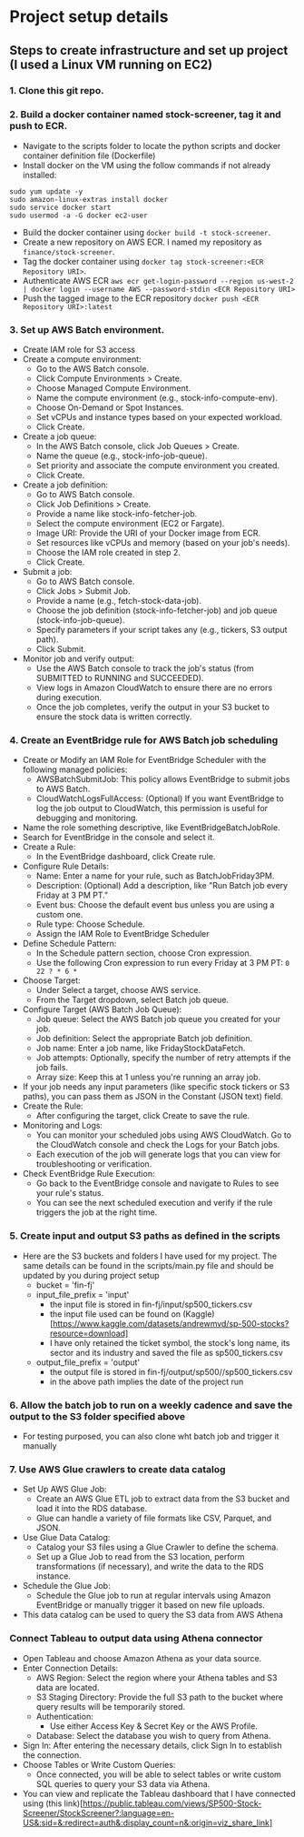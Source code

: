 # Project setup details

## Steps to create infrastructure and set up project (I used a Linux VM running on EC2)

### 1. Clone this git repo.

### 2. Build a docker container named stock-screener, tag it and push to ECR.
  - Navigate to the scripts folder to locate the python scripts and docker container definition file (Dockerfile)
  - Install docker on the VM using the follow commands if not already installed:
  ```
  sudo yum update -y
  sudo amazon-linux-extras install docker
  sudo service docker start
  sudo usermod -a -G docker ec2-user
  ```
  - Build the docker container using ```docker build -t stock-screener```.
  - Create a new repository on AWS ECR. I named my repository as ```finance/stock-screener```.
  - Tag the docker container using ```docker tag stock-screener:<ECR Repository URI>```.
  - Authenticate AWS ECR ```aws ecr get-login-password --region us-west-2 | docker login --username AWS --password-stdin <ECR Repository URI>```
  - Push the tagged image to the ECR repository ```docker push <ECR Repository URI>:latest```

### 3. Set up AWS Batch environment.
  - Create IAM role for S3 access
  - Create a compute environment:
    - Go to the AWS Batch console.
    - Click Compute Environments > Create.
    - Choose Managed Compute Environment.
    - Name the compute environment (e.g., stock-info-compute-env).
    - Choose On-Demand or Spot Instances.
    - Set vCPUs and instance types based on your expected workload.
    - Click Create.
  - Create a job queue:
    - In the AWS Batch console, click Job Queues > Create.
    - Name the queue (e.g., stock-info-job-queue).
    - Set priority and associate the compute environment you created.
    - Click Create.
  - Create a job definition:
    - Go to AWS Batch console.
    - Click Job Definitions > Create.
    - Provide a name like stock-info-fetcher-job.
    - Select the compute environment (EC2 or Fargate).
    - Image URI: Provide the URI of your Docker image from ECR.
    - Set resources like vCPUs and memory (based on your job's needs).
    - Choose the IAM role created in step 2.
    - Click Create.
  - Submit a job:
    - Go to AWS Batch console.
    - Click Jobs > Submit Job.
    - Provide a name (e.g., fetch-stock-data-job).
    - Choose the job definition (stock-info-fetcher-job) and job queue (stock-info-job-queue).
    - Specify parameters if your script takes any (e.g., tickers, S3 output path).
    - Click Submit.
  - Monitor job and verify output:
    - Use the AWS Batch console to track the job's status (from SUBMITTED to RUNNING and SUCCEEDED).
    - View logs in Amazon CloudWatch to ensure there are no errors during execution.
    - Once the job completes, verify the output in your S3 bucket to ensure the stock data is written correctly.

### 4. Create an EventBridge rule for AWS Batch job scheduling
  - Create or Modify an IAM Role for EventBridge Scheduler with the following managed policies:
    - AWSBatchSubmitJob: This policy allows EventBridge to submit jobs to AWS Batch.
    - CloudWatchLogsFullAccess: (Optional) If you want EventBridge to log the job output to CloudWatch, this permission is useful for debugging and monitoring.
  - Name the role something descriptive, like EventBridgeBatchJobRole.
  - Search for EventBridge in the console and select it.
  - Create a Rule:
    - In the EventBridge dashboard, click Create rule.
  - Configure Rule Details:
    - Name: Enter a name for your rule, such as BatchJobFriday3PM.
    - Description: (Optional) Add a description, like "Run Batch job every Friday at 3 PM PT."
    - Event bus: Choose the default event bus unless you are using a custom one.
    - Rule type: Choose Schedule.
    - Assign the IAM Role to EventBridge Scheduler
  - Define Schedule Pattern:
    - In the Schedule pattern section, choose Cron expression.
    - Use the following Cron expression to run every Friday at 3 PM PT: ```0 22 ? * 6 *```
  - Choose Target:
    - Under Select a target, choose AWS service.
    - From the Target dropdown, select Batch job queue.
  - Configure Target (AWS Batch Job Queue):
    - Job queue: Select the AWS Batch job queue you created for your job.
    - Job definition: Select the appropriate Batch job definition.
    - Job name: Enter a job name, like FridayStockDataFetch.
    - Job attempts: Optionally, specify the number of retry attempts if the job fails.
    - Array size: Keep this at 1 unless you're running an array job.
  - If your job needs any input parameters (like specific stock tickers or S3 paths), you can pass them as JSON in the Constant (JSON text) field.
  - Create the Rule:
    - After configuring the target, click Create to save the rule.
  - Monitoring and Logs:
    - You can monitor your scheduled jobs using AWS CloudWatch. Go to the CloudWatch console and check the Logs for your Batch jobs.
    - Each execution of the job will generate logs that you can view for troubleshooting or verification.
  - Check EventBridge Rule Execution:
    - Go back to the EventBridge console and navigate to Rules to see your rule's status.
    - You can see the next scheduled execution and verify if the rule triggers the job at the right time.

### 5. Create input and output S3 paths as defined in the scripts
  - Here are the S3 buckets and folders I have used for my project. The same details can be found in the scripts/main.py file and should be updated by you during project setup
    - bucket = 'fin-fj'
    - input_file_prefix = 'input'
      - the input file is stored in fin-fj/input/sp500_tickers.csv
      - the input file used can be found on (Kaggle)[https://www.kaggle.com/datasets/andrewmvd/sp-500-stocks?resource=download]
      - I have only retained the ticket symbol, the stock's long name, its sector and its industry and saved the file as sp500_tickers.csv
    - output_file_prefix = 'output'
      - the output file is stored in fin-fj/output/sp500/<YYY-MM-DD>/sp500_tickers.csv
      - in the above path <YYYY-MM-DD> implies the date of the project run

### 6. Allow the batch job to run on a weekly cadence and save the output to the S3 folder specified above
- For testing purposed, you can also clone wht batch job and trigger it manually

### 7. Use AWS Glue crawlers to create data catalog
- Set Up AWS Glue Job:
  - Create an AWS Glue ETL job to extract data from the S3 bucket and load it into the RDS database.
  - Glue can handle a variety of file formats like CSV, Parquet, and JSON.
- Use Glue Data Catalog:
  - Catalog your S3 files using a Glue Crawler to define the schema.
  - Set up a Glue Job to read from the S3 location, perform transformations (if necessary), and write the data to the RDS instance.
- Schedule the Glue Job:
  - Schedule the Glue job to run at regular intervals using Amazon EventBridge or manually trigger it based on new file uploads.
- This data catalog can be used to query the S3 data from AWS Athena

### Connect Tableau to output data using Athena connector
- Open Tableau and choose Amazon Athena as your data source.
- Enter Connection Details:
  - AWS Region: Select the region where your Athena tables and S3 data are located.
  - S3 Staging Directory: Provide the full S3 path to the bucket where query results will be temporarily stored.
  - Authentication:
    - Use either Access Key & Secret Key or the AWS Profile.
  - Database: Select the database you wish to query from Athena.
- Sign In: After entering the necessary details, click Sign In to establish the connection.
- Choose Tables or Write Custom Queries:
  - Once connected, you will be able to select tables or write custom SQL queries to query your S3 data via Athena.
- You can view and replicate the Tableau dashboard that I have connected using (this link)[https://public.tableau.com/views/SP500-Stock-Screener/StockScreener?:language=en-US&:sid=&:redirect=auth&:display_count=n&:origin=viz_share_link]